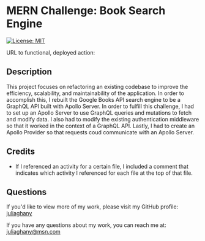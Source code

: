 # MERN Challenge: Book Search Engine

[![License: MIT](https://img.shields.io/badge/License-MIT-yellow.svg)](https://opensource.org/licenses/MIT)

URL to functional, deployed action: 



## Description 

This project focuses on refactoring an existing codebase to improve the efficiency, scalability, and maintainability of the application. In order to accomplish this, I rebuilt the Google Books API search engine to be a GraphQL API built with Apollo Server. In order to fulfill this challenge, I had to set up an Apollo Server to use GraphQL queries and mutations to fetch and modify data. I also had to modify the existing authentication middleware so that it worked in the context of a GraphQL API. Lastly, I had to create an Apollo Provider so that requests coud communicate with an Apollo Server. 

## Credits

- If I referenced an activity for a certain file, I included a comment that indicates which activity I referenced for each file at the top of that file.

## Questions

If you'd like to view more of my work, please visit my GitHub profile: [juliaghany](https://github.com/juliaghany)

If you have any questions about my work, you can reach me at: juliaghany@msn.com